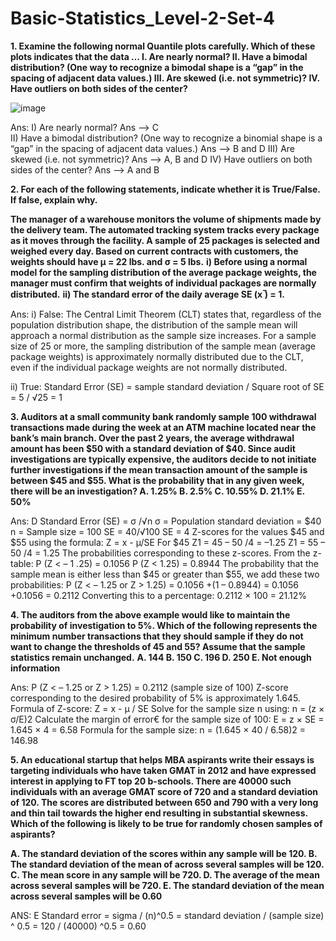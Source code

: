 # Basic-Statistics_Level-2-Set-4
**1.	Examine the following normal Quantile plots carefully. Which of these plots indicates that the data …
I.	Are nearly normal?
II.	Have a bimodal distribution? (One way to recognize a bimodal shape is a “gap” in the spacing of adjacent data values.)
III.	Are skewed (i.e. not symmetric)?
IV.	Have outliers on both sides of the center?**


![image](https://github.com/HemalathaVel/Basic-Statistics_Level-2-Set-4/assets/154992818/ba3220c8-ac42-45cd-a6d1-c6aabe098030)


Ans: 
I)	Are nearly normal?
Ans –> C  
II)	Have a bimodal distribution? (One way to recognize a binomial shape is a “gap” in the spacing of adjacent data values.)
Ans –> B and D
III)	Are skewed (i.e. not symmetric)?
Ans –> A, B and D 
IV)	Have outliers on both sides of the center? 
Ans –> A and B

**2.	For each of the following statements, indicate whether it is True/False. If false, explain why.**

**The manager of a warehouse monitors the volume of shipments made by the delivery team. The automated tracking system tracks every package as it moves through the facility. A sample of 25 packages is selected and weighed every day. Based on current contracts with customers, the weights should have μ = 22 lbs. and σ = 5 lbs.**
	**i)  Before using a normal model for the sampling distribution of the average package weights, the manager must confirm that weights of individual packages are normally distributed.**
**ii)  The standard error of the daily average SE (x ̅) = 1.**


  
  
  Ans:
i)	False:
The Central Limit Theorem (CLT) states that, regardless of the population distribution shape, the distribution of the sample mean will approach a normal distribution as the sample size increases.
For a sample size of 25 or more, the sampling distribution of the sample mean (average package weights) is approximately normally distributed due to the CLT, even if the individual package weights are not normally distributed.

ii)	True:
Standard Error (SE) = sample standard deviation / Square root of SE
                    = 5 / √25
                    = 1

**3.	Auditors at a small community bank randomly sample 100 withdrawal transactions made during the week at an ATM machine located near the bank’s main branch. Over the past 2 years, the average withdrawal amount has been $50 with a standard deviation of $40. Since audit investigations are typically expensive, the auditors decide to not initiate further investigations if the mean transaction amount of the sample is between $45 and $55. What is the probability that in any given week, there will be an investigation?
A.	1.25%
B.	2.5%
C.	10.55%
D.	21.1%
E.	50%**

Ans:  D
Standard Error (SE) = σ /√n
σ = Population standard deviation = $40
n = Sample size = 100
SE = 40/√100
SE = 4
Z-scores for the values $45 and $55 using the formula:
 Z = x - µ/SE
    For $45
 Z1 = 45 – 50 /4
    = –1.25
Z1 = 55 – 50 /4
   = 1.25
The probabilities corresponding to these z-scores.
From the z-table:
P (Z < – 1 .25) = 0.1056
P (Z < 1.25) = 0.8944
The probability that the sample mean is either less than $45 or greater than $55, we add these two probabilities:
P (Z < – 1.25 or Z > 1.25) = 0.1056 +(1 – 0.8944)
                           = 0.1056 +0.1056
                           = 0.2112
Converting this to a percentage:
0.2112 × 100 = 21.12%


**4.	The auditors from the above example would like to maintain the probability of investigation to 5%. Which of the following represents the minimum number transactions that they should sample if they do not want to change the thresholds of 45 and 55? Assume that the sample statistics remain unchanged.**
**A.	144
B.	150
C.	196
D.	250
E.	Not enough information**


Ans: P (Z < – 1.25 or Z > 1.25) = 0.2112 (sample size of 100)
Z-score corresponding to the desired probability of 5% is approximately 1.645.
Formula of Z-score:
Z = x - µ / SE
Solve for the sample size n using:
n = (z × σ/E)2
 Calculate the margin of error€ for the sample size of 100:
   E = z × SE
     = 1.645 × 4
     = 6.58
Formula for the sample size:
n = (1.645 × 40 / 6.58)2
  = 146.98

 

                      

**5.	An educational startup that helps MBA aspirants write their essays is targeting individuals who have taken GMAT in 2012 and have expressed interest in applying to FT top 20 b-schools. There are 40000 such individuals with an average GMAT score of 720 and a standard deviation of 120. The scores are distributed between 650 and 790 with a very long and thin tail towards the higher end resulting in substantial skewness. Which of the following is likely to be true for randomly chosen samples of aspirants?**

**A.	The standard deviation of the scores within any sample will be 120.
B.	The standard deviation of the mean of across several samples will be 120.
C.	The mean score in any sample will be 720.
D.	The average of the mean across several samples will be 720.
E.	The standard deviation of the mean across several samples will be 0.60**
 
  
  ANS:  E
Standard error = sigma / (n)^0.5
               = standard deviation / (sample size) ^ 0.5
               = 120 / (40000) ^0.5
               = 0.60























 

